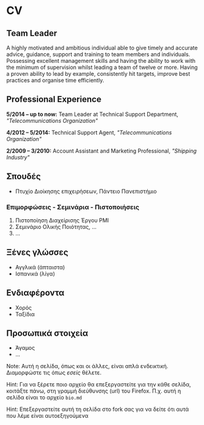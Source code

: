 # CV 
## Team Leader 
A highly motivated and ambitious individual able to give timely and accurate advice, guidance, support and training to team members and individuals. Possessing excellent management skills and having the ability to work with the minimum of supervision whilst leading a team of twelve or more. Having a proven ability to lead by example, consistently hit targets, improve best practices and organise time efficiently.

## Professional Experience
**5/2014 – up to now:** Team Leader at Technical Support Department, *"Telecommunications Organization"*

**4/2012 – 5/2014:** Technical Support Agent, *"Telecommunications Organization"*

**2/2009 – 3/2010:** Account Assistant and Marketing Professional, *"Shipping Industry"* 

## Σπουδές
* Πτυχίο Διοίκησης επιχειρήσεων, Πάντειο Πανεπιστήμιο

### Επιμορφώσεις - Σεμινάρια - Πιστοποιήσεις
1. Πιστοποίηση Διαχείρισης Έργου PMI
2. Σεμινάριο Ολικής Ποιότητας, ...
3. ...

## Ξένες γλώσσες
* Αγγλικά (άπταιστα)
* Ισπανικά (λίγα)

## Ενδιαφέροντα
* Χορός
* Ταξίδια

## Προσωπικά στοιχεία
* Άγαμος
* ...

Note: Αυτή η σελίδα, όπως και οι άλλες, είναι απλά ενδεικτική. Διαμορφώστε τις όπως *εσείς* θέλετε.

Hint: Για να ξέρετε ποιο αρχείο θα επεξεργαστείτε για την κάθε σελίδα, κοιτάξτε πάνω, στη γραμμή διεύθυνσης (url) του Firefox. Π.χ. αυτή η σελίδα είναι το αρχείο `bio.md`

Hint: Επεξεργαστείτε αυτή τη σελίδα στο fork σας για να δείτε ότι αυτά που λέμε είναι αυτοεξηγούμενα




